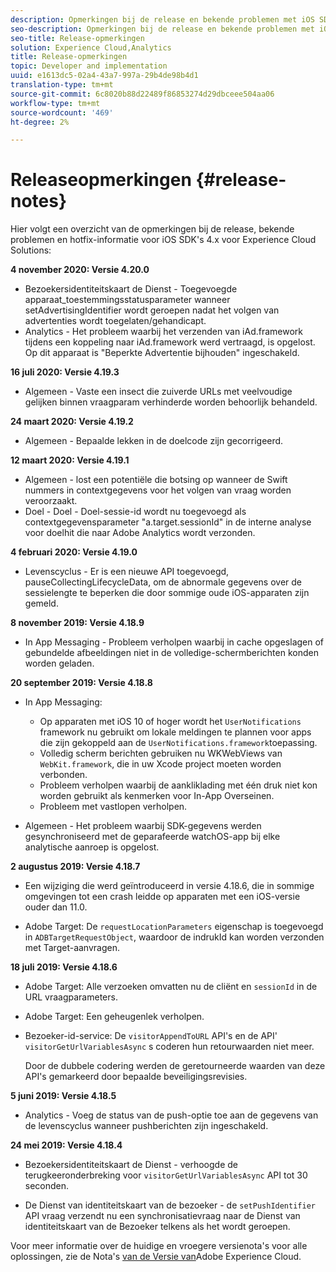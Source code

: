 ```yaml
---
description: Opmerkingen bij de release en bekende problemen met iOS SDK's 4.x voor Experience Cloud Solutions.
seo-description: Opmerkingen bij de release en bekende problemen met iOS SDK's 4.x voor Experience Cloud Solutions.
seo-title: Release-opmerkingen
solution: Experience Cloud,Analytics
title: Release-opmerkingen
topic: Developer and implementation
uuid: e1613dc5-02a4-43a7-997a-29b4de98b4d1
translation-type: tm+mt
source-git-commit: 6c8020b88d22489f86853274d29dbceee504aa06
workflow-type: tm+mt
source-wordcount: '469'
ht-degree: 2%

---
```



# Releaseopmerkingen {#release-notes}

Hier volgt een overzicht van de opmerkingen bij de release, bekende problemen en hotfix-informatie voor iOS SDK&#39;s 4.x voor Experience Cloud Solutions:

**4 november 2020: Versie 4.20.0**

* Bezoekersidentiteitskaart de Dienst - Toegevoegde apparaat_toestemmingsstatusparameter wanneer setAdvertisingIdentifier wordt geroepen nadat het volgen van advertenties wordt toegelaten/gehandicapt.
* Analytics - Het probleem waarbij het verzenden van iAd.framework tijdens een koppeling naar iAd.framework werd vertraagd, is opgelost. Op dit apparaat is &quot;Beperkte Advertentie bijhouden&quot; ingeschakeld.

**16 juli 2020: Versie 4.19.3**

* Algemeen - Vaste een insect die zuiverde URLs met veelvoudige gelijken binnen vraagparam verhinderde worden behoorlijk behandeld.

**24 maart 2020: Versie 4.19.2**

* Algemeen - Bepaalde lekken in de doelcode zijn gecorrigeerd.

**12 maart 2020: Versie 4.19.1**

* Algemeen - lost een potentiële die botsing op wanneer de Swift nummers in contextgegevens voor het volgen van vraag worden veroorzaakt.
* Doel - Doel - Doel-sessie-id wordt nu toegevoegd als contextgegevensparameter &quot;a.target.sessionId&quot; in de interne analyse voor doelhit die naar Adobe Analytics wordt verzonden.

**4 februari 2020: Versie 4.19.0**

* Levenscyclus - Er is een nieuwe API toegevoegd, pauseCollectingLifecycleData, om de abnormale gegevens over de sessielengte te beperken die door sommige oude iOS-apparaten zijn gemeld.

**8 november 2019: Versie 4.18.9**

* In App Messaging - Probleem verholpen waarbij in cache opgeslagen of gebundelde afbeeldingen niet in de volledige-schermberichten konden worden geladen.

**20 september 2019: Versie 4.18.8**

* In App Messaging:

   * Op apparaten met iOS 10 of hoger wordt het `UserNotifications` framework nu gebruikt om lokale meldingen te plannen voor apps die zijn gekoppeld aan de `UserNotifications.framework`toepassing.
   * Volledig scherm berichten gebruiken nu WKWebViews van `WebKit.framework`, die in uw Xcode project moeten worden verbonden.
   * Probleem verholpen waarbij de aankliklading met één druk niet kon worden gebruikt als kenmerken voor In-App Overseinen.
   * Probleem met vastlopen verholpen.

* Algemeen - Het probleem waarbij SDK-gegevens werden gesynchroniseerd met de geparafeerde watchOS-app bij elke analytische aanroep is opgelost.

**2 augustus 2019: Versie 4.18.7**

* Een wijziging die werd geïntroduceerd in versie 4.18.6, die in sommige omgevingen tot een crash leidde op apparaten met een iOS-versie ouder dan 11.0.

* Adobe Target: De `requestLocationParameters` eigenschap is toegevoegd in `ADBTargetRequestObject`, waardoor de indrukId kan worden verzonden met Target-aanvragen.

**18 juli 2019: Versie 4.18.6**

* Adobe Target: Alle verzoeken omvatten nu de cliënt en `sessionId` in de URL vraagparameters.
* Adobe Target: Een geheugenlek verholpen.
* Bezoeker-id-service: De `visitorAppendToURL` API&#39;s en de API&#39; `visitorGetUrlVariablesAsync` s coderen hun retourwaarden niet meer.

   Door de dubbele codering werden de geretourneerde waarden van deze API&#39;s gemarkeerd door bepaalde beveiligingsrevisies.

**5 juni 2019: Versie 4.18.5**

* Analytics - Voeg de status van de push-optie toe aan de gegevens van de levenscyclus wanneer pushberichten zijn ingeschakeld.

**24 mei 2019: Versie 4.18.4**

* Bezoekersidentiteitskaart de Dienst - verhoogde de terugkeeronderbreking voor
   `visitorGetUrlVariablesAsync` API tot 30 seconden.

* De Dienst van identiteitskaart van de bezoeker - de `setPushIdentifier` API vraag verzendt nu een synchronisatievraag naar de Dienst van identiteitskaart van de Bezoeker telkens als het wordt geroepen.

Voor meer informatie over de huidige en vroegere versienota&#39;s voor alle oplossingen, zie de Nota&#39;s [van de Versie van](https://docs.adobe.com/content/help/nl-NL/release-notes/experience-cloud/current.html)Adobe Experience Cloud.
